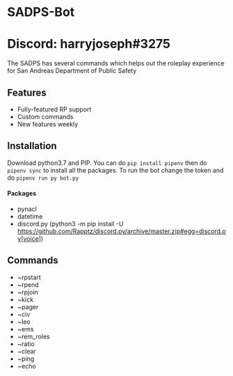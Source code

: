 # SADPS-Bot
# Discord: harryjoseph#3275
The SADPS has several commands which helps out the roleplay experience for San Andreas Department of Public Safety

## Features
- Fully-featured RP support
- Custom commands
- New features weekly

## Installation
Download python3.7 and PIP. You can do 
```pip install pipenv```
then do
```pipenv sync``` 
to install all the packages.
To run the bot change the token and do ```pipenv run py bot.py```
#### Packages
- pynacl
- datetime
- discord.py (python3 -m pip install -U https://github.com/Rapptz/discord.py/archive/master.zip#egg=discord.py[voice])

## Commands
- ~rpstart
- ~rpend
- ~rpjoin
- ~kick
- ~pager
- ~civ
- ~leo
- ~ems
- ~rem_roles
- ~ratio
- ~clear
- ~ping
- ~echo
